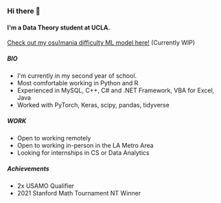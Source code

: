 ### Hi there 👋

#### I'm a Data Theory student at UCLA.

[Check out my osu!mania difficulty ML model here!](https://github.com/benl82/darkosu/blob/master/torch%20time.ipynb) (Currently WIP)

##### BIO
- I'm currently in my second year of school.
- Most comfortable working in Python and R
- Experienced in MySQL, C++, C# and .NET Framework, VBA for Excel, Java
- Worked with PyTorch, Keras, scipy, pandas, tidyverse
##### WORK
- Open to working remotely
- Open to working in-person in the LA Metro Area
- Looking for internships in CS or Data Analytics
##### Achievements
- 2x USAMO Qualifier
- 2021 Stanford Math Tournament NT Winner

<!--
**benl82/benl82** is a ✨ _special_ ✨ repository because its `README.md` (this file) appears on your GitHub profile.

Here are some ideas to get you started:

- 🔭 I’m currently working on ...
- 🌱 I’m currently learning ...
- 👯 I’m looking to collaborate on ...
- 🤔 I’m looking for help with ...
- 💬 Ask me about ...
- 📫 How to reach me: ...
- 😄 Pronouns: ...
- ⚡ Fun fact: ...
-->
